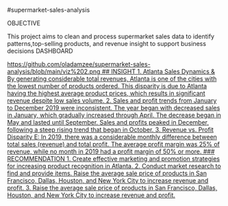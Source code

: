 #supermarket-sales-analysis


OBJECTIVE

   This project aims to clean and process supermarket sales data to identify patterns,top-selling products, and revenue insight to support business decisions
DASHBOARD

 <a href = "(https://github.com/oladamzee/supermarket-sales-analysis/blob/main/SUPERSTORE%2003.jpg)">
https://github.com/oladamzee/supermarket-sales-analysis/blob/main/viz%202.png
## 
INSIGHT
1. Atlanta Sales Dynamics & By generating considerable total revenues, Atlanta is one of the cities with the lowest number of products ordered. This disparity is due to Atlanta having the highest average     product prices, which results in significant revenue despite low sales volume.
2.  Sales and profit trends from January to December 2019 were inconsistent. The year began with decreased sales in January, which gradually increased through April. The decrease began in May and lasted       until September. Sales and profits peaked in December, following a steep rising trend that began in October.
3.  Revenue vs. Profit Disparity E: In 2019, there was a considerable monthly difference between total sales (revenue) and total profit. The average profit margin was 25% of revenue, while no month in         2019 had a profit margin of 50% or more.
###
  RECOMMENDATION
1.  Create effective marketing and promotion strategies for increasing product recognition in Atlanta. 
2.  Conduct market research to find and provide items. Raise the average sale price of products in San Francisco, Dallas, Houston, and New York City to increase revenue and profit. 
3.  Raise the average sale price of products in San Francisco, Dallas, Houston, and New York City to increase revenue and profit.
